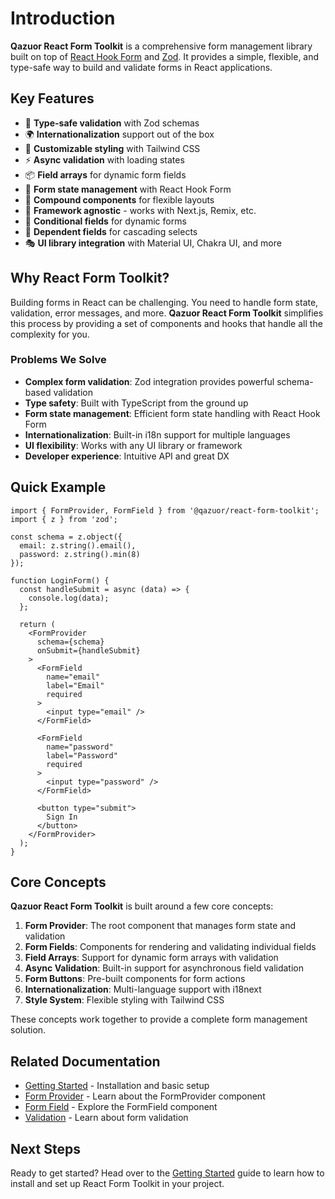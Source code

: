 # Introduction

**Qazuor React Form Toolkit** is a comprehensive form management library built on top of [React Hook Form](https://react-hook-form.com/) and [Zod](https://zod.dev/). It provides a simple, flexible, and type-safe way to build and validate forms in React applications.

## Key Features

- 🎯 **Type-safe validation** with Zod schemas
- 🌍 **Internationalization** support out of the box
- 💅 **Customizable styling** with Tailwind CSS
- ⚡ **Async validation** with loading states
- 📦 **Field arrays** for dynamic form fields
- 🔄 **Form state management** with React Hook Form
- 🎨 **Compound components** for flexible layouts
- 🚀 **Framework agnostic** - works with Next.js, Remix, etc.
- 🧩 **Conditional fields** for dynamic forms
- 🔄 **Dependent fields** for cascading selects
- 🎭 **UI library integration** with Material UI, Chakra UI, and more

## Why React Form Toolkit?

Building forms in React can be challenging. You need to handle form state, validation, error messages, and more. **Qazuor React Form Toolkit** simplifies this process by providing a set of components and hooks that handle all the complexity for you.

### Problems We Solve

- **Complex form validation**: Zod integration provides powerful schema-based validation
- **Type safety**: Built with TypeScript from the ground up
- **Form state management**: Efficient form state handling with React Hook Form
- **Internationalization**: Built-in i18n support for multiple languages
- **UI flexibility**: Works with any UI library or framework
- **Developer experience**: Intuitive API and great DX

## Quick Example

```tsx
import { FormProvider, FormField } from '@qazuor/react-form-toolkit';
import { z } from 'zod';

const schema = z.object({
  email: z.string().email(),
  password: z.string().min(8)
});

function LoginForm() {
  const handleSubmit = async (data) => {
    console.log(data);
  };

  return (
    <FormProvider
      schema={schema}
      onSubmit={handleSubmit}
    >
      <FormField
        name="email"
        label="Email"
        required
      >
        <input type="email" />
      </FormField>

      <FormField
        name="password"
        label="Password"
        required
      >
        <input type="password" />
      </FormField>

      <button type="submit">
        Sign In
      </button>
    </FormProvider>
  );
}
```

## Core Concepts

**Qazuor React Form Toolkit** is built around a few core concepts:

1. **Form Provider**: The root component that manages form state and validation
2. **Form Fields**: Components for rendering and validating individual fields
3. **Field Arrays**: Support for dynamic form arrays with validation
4. **Async Validation**: Built-in support for asynchronous field validation
5. **Form Buttons**: Pre-built components for form actions
6. **Internationalization**: Multi-language support with i18next
7. **Style System**: Flexible styling with Tailwind CSS

These concepts work together to provide a complete form management solution.

## Related Documentation

- [Getting Started](/docs/getting-started) - Installation and basic setup
- [Form Provider](/docs/form-provider) - Learn about the FormProvider component
- [Form Field](/docs/form-field) - Explore the FormField component
- [Validation](/docs/validation) - Learn about form validation

## Next Steps

Ready to get started? Head over to the [Getting Started](/docs/getting-started) guide to learn how to install and set up React Form Toolkit in your project.
